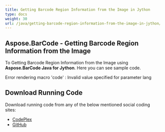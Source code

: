 ```yaml
---
title: Getting Barcode Region Information from the Image in Jython
type: docs
weight: 30
url: /java/getting-barcode-region-information-from-the-image-in-jython/
---
```


## **Aspose.BarCode - Getting Barcode Region Information from the Image**
To Getting Barcode Region Information from the Image using **Aspose.BarCode Java for Jython**. Here you can see sample code.

Error rendering macro 'code' : Invalid value specified for parameter lang
## **Download Running Code**
Download running code from any of the below mentioned social coding sites:

- [CodePlex](https://asposebarcodejavajython.codeplex.com/releases/view/621083)
- [GitHub](https://github.com/aspose-barcode/Aspose.BarCode-for-Java/releases/tag/Aspose.Barcode_Java_for_Jython-v1.0)
